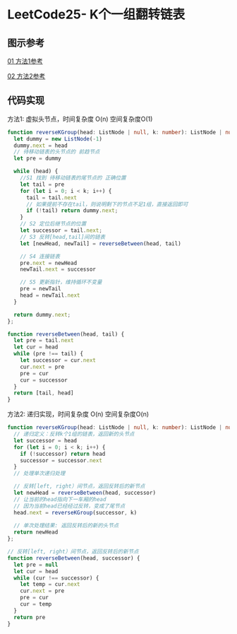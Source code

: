
# LeetCode25- K个一组翻转链表

## 图示参考

[01 方法1参考](https://leetcode.cn/problems/reverse-nodes-in-k-group/solution/k-ge-yi-zu-fan-zhuan-lian-biao-by-leetcode-solutio/)

[02 方法2参考](https://leetcode.cn/problems/reverse-nodes-in-k-group/solution/di-gui-java-by-reedfan-2/)


## 代码实现

方法1: 虚拟头节点，时间复杂度 O(n)  空间复杂度O(1)

```ts
function reverseKGroup(head: ListNode | null, k: number): ListNode | null {
  let dummy = new ListNode(-1)
  dummy.next = head
  // 待移动链表的头节点的 前趋节点
  let pre = dummy

  while (head) {
    //S1 找到 待移动链表的尾节点的 正确位置
    let tail = pre
    for (let i = 0; i < k; i++) {
      tail = tail.next
      // 如果提前不存在tail，则说明剩下的节点不足1组，直接返回即可
      if (!tail) return dummy.next;
    }
    // S2 定位后继节点的位置
    let successor = tail.next;
    // S3 反转[head,tail]间的链表
    let [newHead, newTail] = reverseBetween(head, tail)

    // S4 连接链表
    pre.next = newHead
    newTail.next = successor

    // S5 更新指针，维持循环不变量
    pre = newTail
    head = newTail.next
  }

  return dummy.next;
};

function reverseBetween(head, tail) {
  let pre = tail.next
  let cur = head
  while (pre !== tail) {
    let successor = cur.next
    cur.next = pre
    pre = cur
    cur = successor
  }
  return [tail, head]
}
```


方法2: 递归实现，时间复杂度 O(n)  空间复杂度O(n)

```ts
function reverseKGroup(head: ListNode | null, k: number): ListNode | null {
  // 递归定义：反转k个1组的链表，返回新的头节点
  let successor = head
  for (let i = 0; i < k; i++) {
    if (!successor) return head
    successor = successor.next
  }
  // 处理单次递归处理

  // 反转[left, right）间节点，返回反转后的新节点
  let newHead = reverseBetween(head, successor)
  // 让当前的head指向下一车厢的head
  // 因为当前head已经经过反转，变成了尾节点
  head.next = reverseKGroup(successor, k) 
    
  // 单次处理结果: 返回反转后的新的头节点
  return newHead
};

// 反转[left, right）间节点，返回反转后的新节点
function reverseBetween(head, successor) {
  let pre = null
  let cur = head
  while (cur !== successor) {
    let temp = cur.next
    cur.next = pre
    pre = cur
    cur = temp
  }
  return pre
}
```